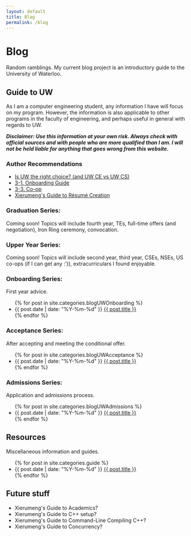 ```yaml
---
layout: default
title: Blag
permalink: /blog
---
```

# Blog

Random ramblings. My current blog project is an introductory guide to the University of Waterloo.

## Guide to UW

As I am a computer engineering student, any information I have will focus on my program. However, the information is also applicable to other programs in the faculty of engineering, and perhaps useful in general with regards to UW.

***Disclaimer: Use this information at your own risk. Always check with official sources and with people who are more qualified than I am. I will not be held liable for anything that goes wrong from this website.***

### Author Recommendations

* [Is UW the right choice? (and UW CE vs UW CS)](/blog/1-F)
* [3-1. Onboarding Guide](/blog/3-1)
* [3-3. Co-op](/blog/3-3)
* [Xierumeng's Guide to R&eacute;sum&eacute; Creation](/resources/resume-guide)

### Graduation Series:

Coming soon! Topics will include fourth year, TEs, full-time offers (and negotiation), Iron Ring ceremony, convocation.

### Upper Year Series:

Coming soon! Topics will include second year, third year, CSEs, NSEs, US co-ops (if I can get any :')), extracurriculars I found enjoyable.

### Onboarding Series:

First year advice.

<ul class="post-list archive-ul">
  {% for post in site.categories.blogUWOnboarding %}
    <li class="archive-li">
      {{ post.date | date: "%Y-%m-%d" }} <a class="post-link" href="{{ post.url | prepend: site.baseurl }}">{{ post.title }}</a>
    </li>
  {% endfor %}
  <br>
</ul>

### Acceptance Series:

After accepting and meeting the conditional offer.

<ul class="post-list archive-ul">
  {% for post in site.categories.blogUWAcceptance %}
    <li class="archive-li">
      {{ post.date | date: "%Y-%m-%d" }} <a class="post-link" href="{{ post.url | prepend: site.baseurl }}">{{ post.title }}</a>
    </li>
  {% endfor %}
  <br>
</ul>

### Admissions Series:

Application and admissions process.

<ul class="post-list archive-ul">
  {% for post in site.categories.blogUWAdmissions %}
    <li class="archive-li">
      {{ post.date | date: "%Y-%m-%d" }} <a class="post-link" href="{{ post.url | prepend: site.baseurl }}">{{ post.title }}</a>
    </li>
  {% endfor %}
  <br>
</ul>

## Resources

Miscellaneous information and guides.

<ul class="post-list archive-ul">
  {% for post in site.categories.guide %}
    <li class="archive-li">
      {{ post.date | date: "%Y-%m-%d" }} <a class="post-link" href="{{ post.url | prepend: site.baseurl }}">{{ post.title }}</a>
    </li>
  {% endfor %}
  <br>
</ul>

## Future stuff

* Xierumeng's Guide to Academics?
* Xierumeng's Guide to C++ setup?
* Xierumeng's Guide to Command-Line Compiling C++?
* Xierumeng's Guide to Concurrency?

